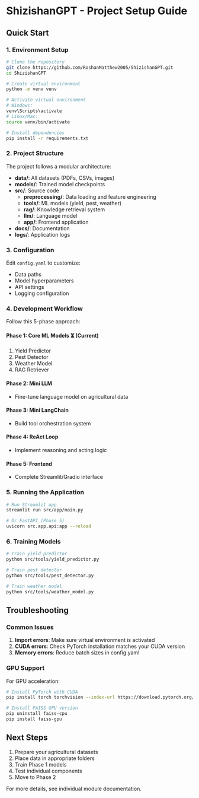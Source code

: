 # ShizishanGPT - Project Setup Guide

## Quick Start

### 1. Environment Setup

```bash
# Clone the repository
git clone https://github.com/RoshanMatthew2005/ShizishanGPT.git
cd ShizishanGPT

# Create virtual environment
python -m venv venv

# Activate virtual environment
# Windows:
venv\Scripts\activate
# Linux/Mac:
source venv/bin/activate

# Install dependencies
pip install -r requirements.txt
```

### 2. Project Structure

The project follows a modular architecture:

- **data/**: All datasets (PDFs, CSVs, images)
- **models/**: Trained model checkpoints
- **src/**: Source code
  - **preprocessing/**: Data loading and feature engineering
  - **tools/**: ML models (yield, pest, weather)
  - **rag/**: Knowledge retrieval system
  - **llm/**: Language model
  - **app/**: Frontend application
- **docs/**: Documentation
- **logs/**: Application logs

### 3. Configuration

Edit `config.yaml` to customize:
- Data paths
- Model hyperparameters
- API settings
- Logging configuration

### 4. Development Workflow

Follow this 5-phase approach:

#### Phase 1: Core ML Models ⏳ (Current)
1. Yield Predictor
2. Pest Detector
3. Weather Model
4. RAG Retriever

#### Phase 2: Mini LLM
- Fine-tune language model on agricultural data

#### Phase 3: Mini LangChain
- Build tool orchestration system

#### Phase 4: ReAct Loop
- Implement reasoning and acting logic

#### Phase 5: Frontend
- Complete Streamlit/Gradio interface

### 5. Running the Application

```bash
# Run Streamlit app
streamlit run src/app/main.py

# Or FastAPI (Phase 5)
uvicorn src.app.api:app --reload
```

### 6. Training Models

```bash
# Train yield predictor
python src/tools/yield_predictor.py

# Train pest detector
python src/tools/pest_detector.py

# Train weather model
python src/tools/weather_model.py
```

## Troubleshooting

### Common Issues

1. **Import errors**: Make sure virtual environment is activated
2. **CUDA errors**: Check PyTorch installation matches your CUDA version
3. **Memory errors**: Reduce batch sizes in config.yaml

### GPU Support

For GPU acceleration:
```bash
# Install PyTorch with CUDA
pip install torch torchvision --index-url https://download.pytorch.org/whl/cu118

# Install FAISS GPU version
pip uninstall faiss-cpu
pip install faiss-gpu
```

## Next Steps

1. Prepare your agricultural datasets
2. Place data in appropriate folders
3. Train Phase 1 models
4. Test individual components
5. Move to Phase 2

For more details, see individual module documentation.
